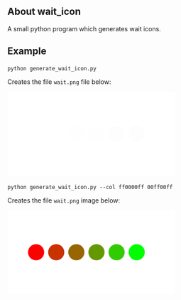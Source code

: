 
## About wait_icon

A small python program which generates wait icons.

## Example


```
python generate_wait_icon.py
```

Creates the file ```wait.png``` file below:

![wait icon](https://github.com/fderepas/wait_icon/blob/main/image/default.png)

```
python generate_wait_icon.py --col ff0000ff 00ff00ff
```

Creates the file ```wait.png``` image below:

![wait icon](https://github.com/fderepas/wait_icon/blob/main/image/gree_red.png)

